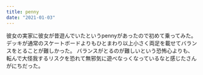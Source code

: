 ```yaml
---
title: penny
date: "2021-01-03"
---
```


彼女の実家に彼女が昔遊んでいたというpennyがあったので初めて乗ってみた。
デッキが通常のスケートボードよりもひとまわり以上小さく両足を載せてバランスをとることが難しかった。
バランスがとるのが難しいという恐怖心よりも、転んで大怪我するリスクを恐れて無邪気に遊べなっくなっているなと感じたさんがにちだった。